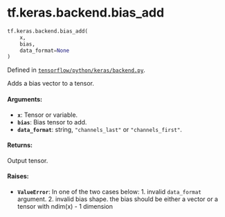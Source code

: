 <div itemscope itemtype="http://developers.google.com/ReferenceObject">
<meta itemprop="name" content="tf.keras.backend.bias_add" />
<meta itemprop="path" content="Stable" />
</div>

# tf.keras.backend.bias_add

``` python
tf.keras.backend.bias_add(
    x,
    bias,
    data_format=None
)
```



Defined in [`tensorflow/python/keras/backend.py`](https://www.tensorflow.org/code/tensorflow/python/keras/backend.py).

Adds a bias vector to a tensor.

#### Arguments:

* <b>`x`</b>: Tensor or variable.
* <b>`bias`</b>: Bias tensor to add.
* <b>`data_format`</b>: string, `"channels_last"` or `"channels_first"`.


#### Returns:

Output tensor.


#### Raises:

* <b>`ValueError`</b>: In one of the two cases below:
                1. invalid `data_format` argument.
                2. invalid bias shape.
                   the bias should be either a vector or
                   a tensor with ndim(x) - 1 dimension